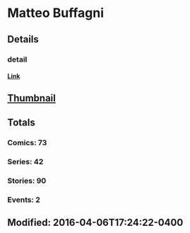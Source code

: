 # Matteo  Buffagni 
## Details
### detail
#### [Link](http://marvel.com/comics/creators/11798/matteo_buffagni?utm_campaign=apiRef&utm_source=225578a89fc76f3d20fbffda5d17a88d)
## [Thumbnail](http://i.annihil.us/u/prod/marvel/i/mg/b/40/image_not_available.jpg)
## Totals
### Comics: 73
### Series: 42
### Stories: 90
### Events: 2
## Modified: 2016-04-06T17:24:22-0400